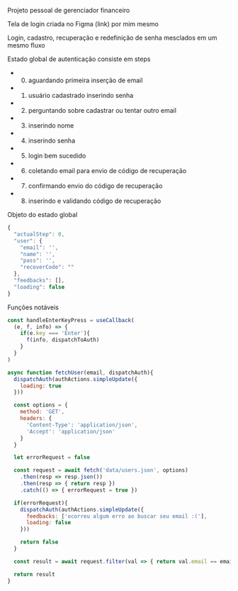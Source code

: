 Projeto pessoal de gerenciador financeiro

Tela de login criada no Figma (link) por mim mesmo

Login, cadastro, recuperação e redefinição de senha mesclados em um mesmo fluxo

Estado global de autenticação consiste em steps

- 0. aguardando primeira inserção de email
- 1. usuário cadastrado inserindo senha
- 2. perguntando sobre cadastrar ou tentar outro email
- 3. inserindo nome
- 4. inserindo senha
- 5. login bem sucedido
- 6. coletando email para envio de código de recuperação
- 7. confirmando envio do código de recuperação
- 8. inserindo e validando código de recuperação

Objeto do estado global

```js
{
  "actualStep": 0,
  "user": {
    "email": '',
    "name": '',
    "pass": '',
    "recoverCode": ""
  },
  "feedbacks": [],
  "loading": false
}
```

Funções notáveis

```js
const handleEnterKeyPress = useCallback(
  (e, f, info) => {
    if(e.key === 'Enter'){
      f(info, dispatchToAuth)
    }
  }
)
```

```js
async function fetchUser(email, dispatchAuth){
  dispatchAuth(authActions.simpleUpdate({
    loading: true
  }))

  const options = {
    method: 'GET',
    headers: {
      'Content-Type': 'application/json',
      'Accept': 'application/json'
    }
  }

  let errorRequest = false

  const request = await fetch('data/users.json', options)
    .then(resp => resp.json())
    .then(resp => { return resp })
    .catch(() => { errorRequest = true })

  if(errorRequest){
    dispatchAuth(authActions.simpleUpdate({
      feedbacks: ['ocorreu algum erro ao buscar seu email :('],
      loading: false
    }))

    return false
  }

  const result = await request.filter(val => { return val.email == email })

  return result
}
```